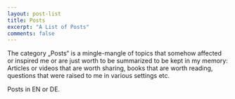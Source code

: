 ```yaml
---
layout: post-list
title: Posts
excerpt: "A List of Posts"
comments: false
---
```

The category „Posts“ is a mingle-mangle of topics that somehow affected or inspired me or are just worth to be summarized to be kept in my memory: Articles or videos that are worth sharing, books that are worth reading, questions that were raised to me in various settings etc.

Posts in EN or DE.
